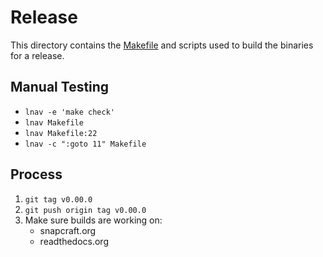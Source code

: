 # Release

This directory contains the [Makefile](Makefile) and scripts used to build the
binaries for a release.

## Manual Testing

* `lnav -e 'make check'`
* `lnav Makefile`
* `lnav Makefile:22`
* `lnav -c ":goto 11" Makefile`

## Process

1. `git tag v0.00.0`
2. `git push origin tag v0.00.0`
3. Make sure builds are working on:
    * snapcraft.org
    * readthedocs.org
